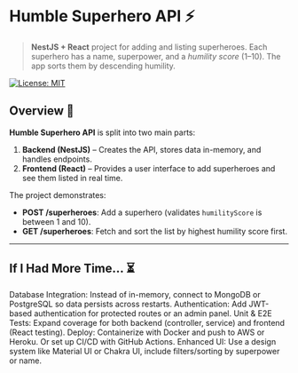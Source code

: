 # Humble Superhero API ⚡

> **NestJS + React** project for adding and listing superheroes. Each superhero has a name, superpower, and a _humility score_ (1–10). The app sorts them by descending humility.

[![License: MIT](https://img.shields.io/badge/License-MIT-yellow.svg)](./LICENSE)

## Overview 📝
**Humble Superhero API** is split into two main parts:
1. **Backend (NestJS)** – Creates the API, stores data in-memory, and handles endpoints.
2. **Frontend (React)** – Provides a user interface to add superheroes and see them listed in real time.

The project demonstrates:
- **POST /superheroes**: Add a superhero (validates `humilityScore` is between 1 and 10).
- **GET /superheroes**: Fetch and sort the list by highest humility score first.

---

## If I Had More Time… ⏳
Database Integration: Instead of in-memory, connect to MongoDB or PostgreSQL so data persists across restarts.
Authentication: Add JWT-based authentication for protected routes or an admin panel.
Unit & E2E Tests: Expand coverage for both backend (controller, service) and frontend (React testing).
Deploy: Containerize with Docker and push to AWS or Heroku. Or set up CI/CD with GitHub Actions.
Enhanced UI: Use a design system like Material UI or Chakra UI, include filters/sorting by superpower or name.

